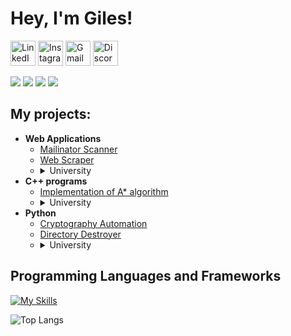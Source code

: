 <h1>Hey, I'm Giles!</h1>

<img src="https://edent.github.io/SuperTinyIcons/images/svg/linkedin.svg" width="40" title="LinkedIn"> <img src="https://edent.github.io/SuperTinyIcons/images/svg/instagram.svg" width="40" title="Instagram"> <img src="https://edent.github.io/SuperTinyIcons/images/svg/gmail.svg" width="40" title="Gmail"> <img src="https://edent.github.io/SuperTinyIcons/images/svg/discord.svg" width="40" title="Discord">

![](https://img.shields.io/badge/OS-Windows-informational?style=flat&logo=windows&logoColor=white&color=2bbc8a)
![](https://img.shields.io/badge/Editor-VScode-informational?style=flat&logo=visualstudiocode&logoColor=white&color=2bbc8a)
![](https://img.shields.io/badge/Tools-MySQL_Database-informational?style=flat&logo=mysql&logoColor=white&color=2bbc8a)
![](https://img.shields.io/badge/Tools-Github_Copilot-informational?style=flat&logo=github&logoColor=white&color=2bbc8a)

<h2>My projects:</h2>

- <b>Web Applications</b>
  - [Mailinator Scanner](https://github.com/Giles-Turnbull/mailinator-scanner)
  - [Web Scraper](https://github.com/Giles-Turnbull/web-scraper-accumulator)
  - <details><summary>University</summary>Web Applications Development Portfolio<br>Web Applications Development Project</details>
- <b>C++ programs</b>
  - [Implementation of A* algorithm](https://github.com/Giles-Turnbull/Bright-Network-Internship-Experience)
  - <details><summary>University</summary>Problem Solving and Programming<br>Object Orientated Programming</details>
- <b>Python</b>
  - [Cryptography Automation](https://github.com/Giles-Turnbull/cryptography-automation)
  - [Directory Destroyer](https://github.com/Giles-Turnbull/directory-destroyer)
  - <details><summary>University</summary>Fundamentals of Artifical Intelligence<br>Matlab</details>
  

<h2>Programming Languages and Frameworks</h2>

[![My Skills](https://skillicons.dev/icons?i=cpp,py,html,css,js,bootstrap,angular,nodejs,matlab,dart,bash)](https://skillicons.dev)

![Top Langs](https://github-readme-stats.vercel.app/api/top-langs/?username=Giles-Turnbull&layout=compact)

